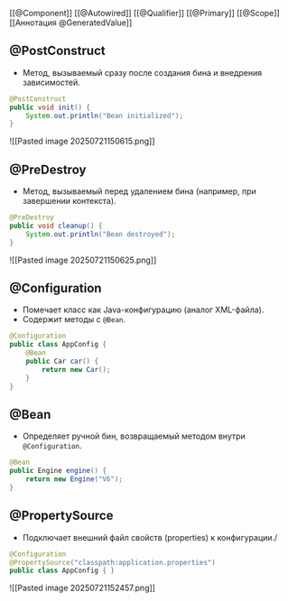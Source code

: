 [[@Component]]
[[@Autowired]]
[[@Qualifier]]
[[@Primary]]
[[@Scope]]
[[Аннотация @GeneratedValue]]
## @PostConstruct 
- Метод, вызываемый сразу после создания бина и внедрения зависимостей.
```java
@PostConstruct
public void init() {
    System.out.println("Bean initialized");
}
```
![[Pasted image 20250721150615.png]]
## @PreDestroy 
- Метод, вызываемый перед удалением бина (например, при завершении контекста).
```java
@PreDestroy
public void cleanup() {
    System.out.println("Bean destroyed");
}
```
![[Pasted image 20250721150625.png]]
## @Configuration 
- Помечает класс как Java-конфигурацию (аналог XML-файла).
- Содержит методы с `@Bean`.
```java
@Configuration
public class AppConfig {
    @Bean
    public Car car() {
        return new Car();
    }
}
```
## @Bean 
- Определяет ручной бин, возвращаемый методом внутри `@Configuration`.
```java
@Bean
public Engine engine() {
    return new Engine("V6");
}
```
## @PropertySource 
- Подключает внешний файл свойств (properties) к конфигурации./
```java
@Configuration
@PropertySource("classpath:application.properties")
public class AppConfig { }
```
![[Pasted image 20250721152457.png]]